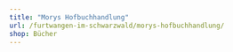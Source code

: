 ```yaml
---
title: "Morys Hofbuchhandlung"
url: /furtwangen-im-schwarzwald/morys-hofbuchhandlung/
shop: Bücher
---
```

